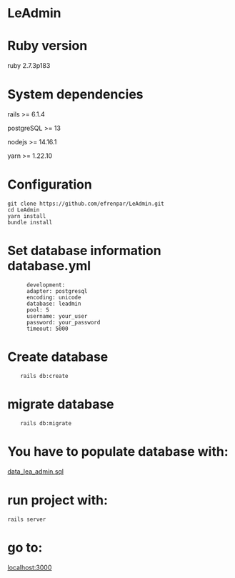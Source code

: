 # LeAdmin

# Ruby version
ruby 2.7.3p183
# System dependencies
rails >= 6.1.4

postgreSQL >= 13

nodejs >= 14.16.1

yarn >= 1.22.10
# Configuration

    git clone https://github.com/efrenpar/LeAdmin.git
    cd LeAdmin
    yarn install
    bundle install
      
# Set database information database.yml
          development:
          adapter: postgresql
          encoding: unicode
          database: leadmin
          pool: 5
          username: your_user
          password: your_password
          timeout: 5000
# Create database
        rails db:create
# migrate database
        rails db:migrate
# You have to populate database with:
[data_lea_admin.sql](https://github.com/efrenpar/LeAdmin/blob/main/data_lea_admin.sql)

# run project with:
    rails server
# go to:
[localhost:3000](https://localhost:3000/)
            


